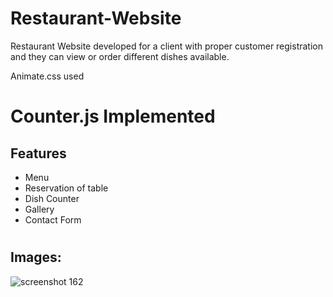 # Restaurant-Website
Restaurant Website developed for a client with proper customer registration and they can view or order different dishes available.

Animate.css used

#
# Counter.js Implemented

## Features
* Menu
* Reservation of table 
* Dish Counter
* Gallery
* Contact Form

#
## Images:

![screenshot 162](https://user-images.githubusercontent.com/46291816/50774793-64733680-12ba-11e9-964e-f1a662b53aea.png)
